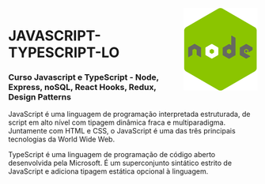 <img src="nodejs.png" align="right" width="150">

# JAVASCRIPT-TYPESCRIPT-LO

<h3>Curso Javascript e TypeScript - Node, Express, noSQL, React Hooks, Redux, Design Patterns</h3>


JavaScript é uma linguagem de programação interpretada estruturada, de script em alto nível com tipagem dinâmica fraca e multiparadigma. Juntamente com HTML e CSS, o JavaScript é uma das três principais tecnologias da World Wide Web.

TypeScript é uma linguagem de programação de código aberto desenvolvida pela Microsoft. É um superconjunto sintático estrito de JavaScript e adiciona tipagem estática opcional à linguagem.